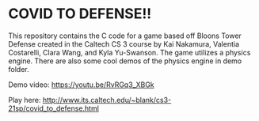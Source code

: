 # COVID TO DEFENSE!!
This repository contains the C code for a game based off Bloons Tower Defense created in the Caltech CS 3 course by Kai Nakamura, Valentia Costarelli, Clara Wang, and Kyla Yu-Swanson. The game utilizes a physics engine. There are also some cool demos of the physics engine in demo folder.

Demo video: https://youtu.be/RvRGq3_XBGk

Play here: http://www.its.caltech.edu/~blank/cs3-21sp/covid_to_defense.html

